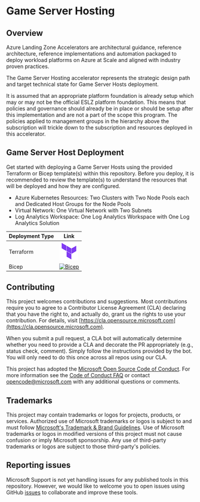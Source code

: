 # Game Server Hosting

## Overview

Azure Landing Zone Accelerators are architectural guidance, reference architecture, reference implementations and automation packaged to deploy workload platforms on Azure at Scale and aligned with industry proven practices.

The Game Server Hosting accelerator represents the strategic design path and target technical state for Game Server Hosts deployment.

It is assumed that an appropriate platform foundation is already setup which may or may not be the official ESLZ platform foundation. This means that policies and governance should already be in place or should be setup after this implementation and are not a part of the scope this program. The policies applied to management groups in the hierarchy above the subscription will trickle down to the subscription and resources deployed in this accelerator.

## Game Server Host Deployment

Get started with deploying a Game Server Hosts using the provided Terraform or Bicep template(s) within this repository. Before you deploy, it is recommended to review the template(s) to understand the resources that will be deployed and how they are configured.

- Azure Kubernetes Resources: Two Clusters with Two Node Pools each and Dedicated Host Groups for the Node Pools
- Virtual Network: One Virtual Network with Two Subnets
- Log Analytics Workspace: One Log Analytics Workspace with One Log Analytics Solution

| Deployment Type | Link |
| :----------------------- | :---------------------------------: |
| Terraform | [![Terraform](./docs/icons/terraform.png)](./Terraform/) |
| Bicep     | [![Bicep](./docs/icons/bicep.png)](./Bicep/)             |

## Contributing

This project welcomes contributions and suggestions.  Most contributions require you to agree to a
Contributor License Agreement (CLA) declaring that you have the right to, and actually do, grant us
the rights to use your contribution. For details, visit [https://cla.opensource.microsoft.com](https://cla.opensource.microsoft.com).

When you submit a pull request, a CLA bot will automatically determine whether you need to provide
a CLA and decorate the PR appropriately (e.g., status check, comment). Simply follow the instructions
provided by the bot. You will only need to do this once across all repos using our CLA.

This project has adopted the [Microsoft Open Source Code of Conduct](https://opensource.microsoft.com/codeofconduct/).
For more information see the [Code of Conduct FAQ](https://opensource.microsoft.com/codeofconduct/faq/) or
contact [opencode@microsoft.com](mailto:opencode@microsoft.com) with any additional questions or comments.

## Trademarks

This project may contain trademarks or logos for projects, products, or services. Authorized use of Microsoft
trademarks or logos is subject to and must follow
[Microsoft's Trademark & Brand Guidelines](https://www.microsoft.com/legal/intellectualproperty/trademarks).
Use of Microsoft trademarks or logos in modified versions of this project must not cause confusion or imply Microsoft sponsorship.
Any use of third-party trademarks or logos are subject to those third-party's policies.

## Reporting issues

Microsoft Support is not yet handling issues for any published tools in this repository. However, we would like to welcome you to open issues using GitHub [issues](https://github.com/Azure/avdaccelerator/issues) to collaborate and improve these tools.
